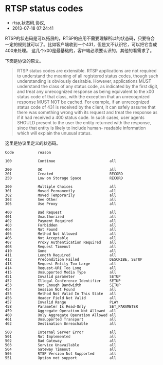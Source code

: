 # RTSP status codes
- rtsp,状态码,协议,
- 2013-07-18 07:24:41


RTSP的状态码是可以拓展的，RTSP的应用不需要理解所以的状态码，只要符合一定的规则就可以了。比如客户端收到一个431，但是又不认识它，可以把它当成400来处理。
这几个x00是最基础的，客户端必须要认识的，其他的看需求了。

下面是协议的原文。

> RTSP status codes are extensible. RTSP applications are not required
>   to understand the meaning of all registered status codes, though such
>   understanding is obviously desirable. However, applications MUST
>   understand the class of any status code, as indicated by the first
>   digit, and treat any unrecognized response as being equivalent to the
>   x00 status code of that class, with the exception that an
>   unrecognized response MUST NOT be cached. For example, if an
>   unrecognized status code of 431 is received by the client, it can
>   safely assume that there was something wrong with its request and
>   treat the response as if it had received a 400 status code. In such
>   cases, user agents SHOULD present to the user the entity returned
>   with the response, since that entity is likely to include human-
>   readable information which will explain the unusual status.

这里是协议里定义的状态码。

	Code           reason

	100            Continue                         all

	200            OK                               all
	201            Created                          RECORD
	250            Low on Storage Space             RECORD

	300            Multiple Choices                 all
	301            Moved Permanently                all
	302            Moved Temporarily                all
	303            See Other                        all
	305            Use Proxy                        all

	400            Bad Request                      all
	401            Unauthorized                     all
	402            Payment Required                 all
	403            Forbidden                        all
	404            Not Found                        all
	405            Method Not Allowed               all
	406            Not Acceptable                   all
	407            Proxy Authentication Required    all
	408            Request Timeout                  all
	410            Gone                             all
	411            Length Required                  all
	412            Precondition Failed              DESCRIBE, SETUP
	413            Request Entity Too Large         all
	414            Request-URI Too Long             all
	415            Unsupported Media Type           all
	451            Invalid parameter                SETUP
	452            Illegal Conference Identifier    SETUP
	453            Not Enough Bandwidth             SETUP
	454            Session Not Found                all
	455            Method Not Valid In This State   all
	456            Header Field Not Valid           all
	457            Invalid Range                    PLAY
	458            Parameter Is Read-Only           SET_PARAMETER
	459            Aggregate Operation Not Allowed  all
	460            Only Aggregate Operation Allowed all
	461            Unsupported Transport            all
	462            Destination Unreachable          all

	500            Internal Server Error            all
	501            Not Implemented                  all
	502            Bad Gateway                      all
	503            Service Unavailable              all
	504            Gateway Timeout                  all
	505            RTSP Version Not Supported       all
	551            Option not support               all
